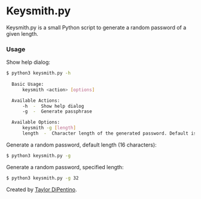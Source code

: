 
# Keysmith.py
Keysmith.py is a small Python script to generate a random password of a given length. 

### Usage

Show help dialog: 
```sh
$ python3 keysmith.py -h
 
  Basic Usage: 
      keysmith <action> [options]

  Available Actions: 
      -h  -  Show help dialog
      -g  -  Generate passphrase

  Available Options: 
      keysmith -g [length]
      length  -  Character length of the generated password. Default is 16
```

Generate a random password, default length (16 characters): 
```sh
$ python3 keysmith.py -g
```

Generate a random password, specified length: 
```sh
$ python3 keysmith.py -g 32
```

Created by [Taylor DiPentino](https://github.com/taylordipentino).

